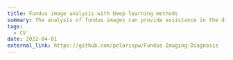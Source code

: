 ```yaml
---
title: Fundus image analysis with Deep learning methods
summary: The analysis of fundus images can provide assistance in the diagnosis of diabetic retinopathy and other diseases (coronary heart disease, stroke). This project includes several sub-modules of the diagnosis system, including macular positioning, blood vessel segmentation, and DR grading diagnosis.
tags:
  - CV
date: 2022-04-01
external_link: https://github.com/polarispw/Fundus-Imaging-Diagnosis
---
```

